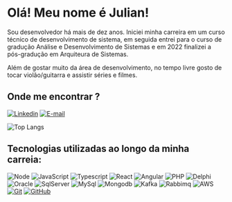 # Olá! Meu nome é Julian! 
Sou desenvolvedor há mais de dez anos.
Iniciei minha carreira em um curso técnico de desenvolvimento de sistema, em seguida entrei para o curso de gradução Análise e Desenvolvimento de Sistemas e em 2022 finalizei a pós-gradução em Arquiteura de Sistemas.

Além de gostar muito da área de desenvolvimento, no tempo livre gosto de tocar violão/guitarra e assistir séries e filmes.

## Onde me encontrar ?

[![Linkedin](https://img.shields.io/badge/LinkedIn-0077B5?style=for-the-badge&logo=linkedin&logoColor=white)](https://www.linkedin.com/in/julian-campos/)
[![E-mail](https://img.shields.io/badge/-Email-000?style=for-the-badge&logo=microsoftoutlook&logoColor=#0078D4)](mailto:julian.ocampos@hotmail.com)


![Top Langs](https://github-readme-stats-git-masterrstaa-rickstaa.vercel.app/api/top-langs/?username=joarfre&layout=compact&bg_color=000&border_color=30A3DC&title_color=E94D5F&text_color=FFF)

## Tecnologias utilizadas ao longo da minha carreia:
![Node](https://img.shields.io/badge/Nodejs-000?style=for-the-badge&logo=node.js&logoColor=#339933)
![JavaScript](https://img.shields.io/badge/JavaScript-000?style=for-the-badge&logo=javascript&logoColor=#F7DF1E)
![Typescript](https://img.shields.io/badge/Typescript-000?style=for-the-badge&logo=typescript&logoColor=#3178C6)
![React](https://img.shields.io/badge/React-000?style=for-the-badge&logo=react&logoColor=#61DAFB)
![Angular](https://img.shields.io/badge/Angular-000?style=for-the-badge&logo=angular&logoColor=#DD0031)
![PHP](https://img.shields.io/badge/PHP-000?style=for-the-badge&logo=php&logoColor=#777BB4)
![Delphi](https://img.shields.io/badge/delphi-000?style=for-the-badge&logo=delphi&logoColor=#EE1F35)
![Oracle](https://img.shields.io/badge/oracle-000?style=for-the-badge&logo=oracle&logoColor=#F80000)
![SqlServer](https://img.shields.io/badge/sqlserver-000?style=for-the-badge&logo=microsoftsqlserver&logoColor=#CC2927)
![MySql](https://img.shields.io/badge/mysql-000?style=for-the-badge&logo=mysql&logoColor=#4479A1)
![Mongodb](https://img.shields.io/badge/mongodb-000?style=for-the-badge&logo=mongodb&logoColor=#47A248)
![Kafka](https://img.shields.io/badge/kafka-000?style=for-the-badge&logo=apachekafka&logoColor=#231F20)
![Rabbimq](https://img.shields.io/badge/rabbitmq-000?style=for-the-badge&logo=rabbitmq&logoColor=#FF6600)
![AWS](https://img.shields.io/badge/aws-000?style=for-the-badge&logo=aws&logoColor=30A3DC)
[![Git](https://img.shields.io/badge/Git-000?style=for-the-badge&logo=git&logoColor=E94D5F)](https://git-scm.com/doc) 
[![GitHub](https://img.shields.io/badge/GitHub-000?style=for-the-badge&logo=github&logoColor=30A3DC)](https://docs.github.com/)

<br/>
